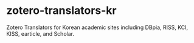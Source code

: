 # zotero-translators-kr
Zotero Translators for Korean academic sites including DBpia, RISS, KCI, KISS, earticle, and Scholar. 
